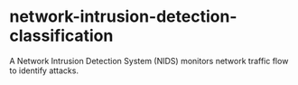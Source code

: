 # network-intrusion-detection-classification
A Network Intrusion Detection System (NIDS) monitors network traffic flow to identify attacks.
